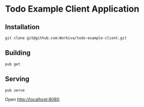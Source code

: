 # Todo Example Client Application

## Installation
```
git clone git@github.com:Workiva/todo-example-client.git
```

## Building
```
pub get
```

## Serving
```
pub serve
```

Open [http://localhost:8080](http://localhost:8080).